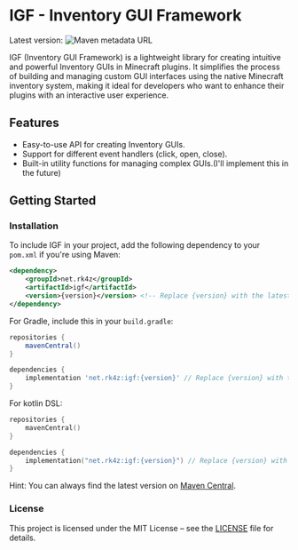 # IGF - Inventory GUI Framework

Latest version: ![Maven metadata URL](https://img.shields.io/maven-metadata/v?metadataUrl=https://repo1.maven.org/maven2/net/rk4z/igf/maven-metadata.xml&style=plastic&logo=sonatype&label=Central&color=00FF87)

IGF (Inventory GUI Framework) is a lightweight library for creating intuitive and powerful Inventory GUIs in Minecraft plugins. It simplifies the process of building and managing custom GUI interfaces using the native Minecraft inventory system, making it ideal for developers who want to enhance their plugins with an interactive user experience.

## Features
- Easy-to-use API for creating Inventory GUIs.
- Support for different event handlers (click, open, close).
- Built-in utility functions for managing complex GUIs.(I'll implement this in the future)

## Getting Started

### Installation
To include IGF in your project, add the following dependency to your `pom.xml` if you're using Maven:

```xml
<dependency>
    <groupId>net.rk4z</groupId>
    <artifactId>igf</artifactId>
    <version>{version}</version> <!-- Replace {version} with the latest version -->
</dependency>
```

For Gradle, include this in your `build.gradle`:
```groovy
repositories {
    mavenCentral()
}

dependencies {
    implementation 'net.rk4z:igf:{version}' // Replace {version} with the latest version
}
```

For kotlin DSL:
```kotlin
repositories {
    mavenCentral()
}

dependencies {
    implementation("net.rk4z:igf:{version}") // Replace {version} with the latest version
}
```

Hint: You can always find the latest version on [Maven Central](https://central.sonatype.com/artifact/net.rk4z/igf).

### License
This project is licensed under the MIT License – see the [LICENSE](LICENSE) file for details.